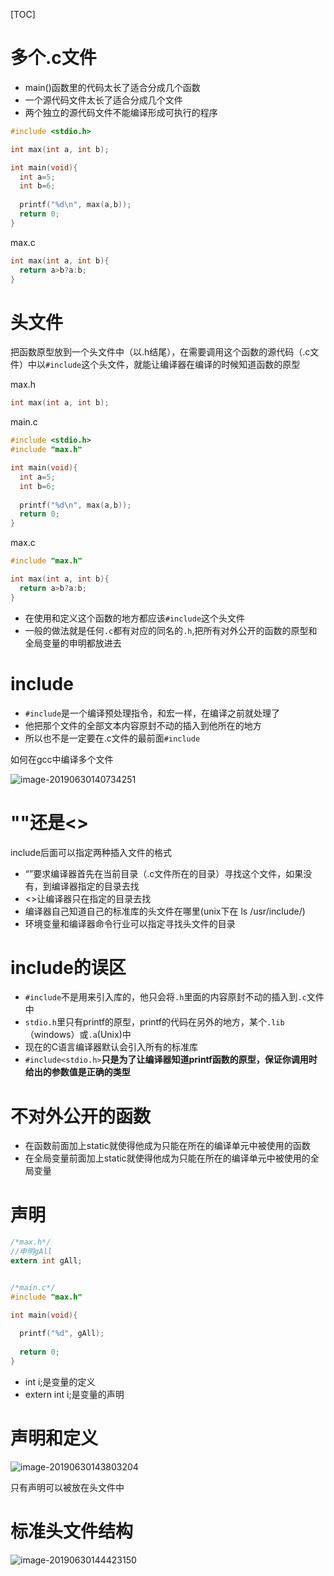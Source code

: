 [TOC]

# 多个.c文件

* main()函数里的代码太长了适合分成几个函数
* 一个源代码文件太长了适合分成几个文件
* 两个独立的源代码文件不能编译形成可执行的程序



```c
#include <stdio.h>

int max(int a, int b);

int main(void){
  int a=5;
  int b=6;
  
  printf("%d\n", max(a,b));
  return 0;
}
```



max.c

```c
int max(int a, int b){
  return a>b?a:b;
}
```



# 头文件

把函数原型放到一个头文件中（以.h结尾），在需要调用这个函数的源代码（.c文件）中以`#include`这个头文件，就能让编译器在编译的时候知道函数的原型



max.h

```c
int max(int a, int b);
```


main.c

```c
#include <stdio.h>
#include "max.h"

int main(void){
  int a=5;
  int b=6;
  
  printf("%d\n", max(a,b));
  return 0;
}
```

max.c

```c
#include "max.h"

int max(int a, int b){
  return a>b?a:b;
}
```

* 在使用和定义这个函数的地方都应该`#include`这个头文件
* 一般的做法就是任何`.c`都有对应的同名的`.h`,把所有对外公开的函数的原型和全局变量的申明都放进去

# include

* `#include`是一个编译预处理指令，和宏一样，在编译之前就处理了
* 他把那个文件的全部文本内容原封不动的插入到他所在的地方
* 所以也不是一定要在.c文件的最前面`#include`



如何在gcc中编译多个文件

![image-20190630140734251](/Users/chenyansong/Documents/note/images/c_languge/image-20190630140734251.png)

# ""还是<>

include后面可以指定两种插入文件的格式

* “”要求编译器首先在当前目录（.c文件所在的目录）寻找这个文件，如果没有，到编译器指定的目录去找
* <>让编译器只在指定的目录去找
* 编译器自己知道自己的标准库的头文件在哪里(unix下在 ls /usr/include/)
* 环境变量和编译器命令行业可以指定寻找头文件的目录



# include的误区

* `#include`不是用来引入库的，他只会将`.h`里面的内容原封不动的插入到`.c`文件中
* `stdio.h`里只有printf的原型，printf的代码在另外的地方，某个`.lib`（windows）或`.a`(Unix)中
* 现在的C语言编译器默认会引入所有的标准库
* `#include<stdio.h>`**只是为了让编译器知道printf函数的原型，保证你调用时给出的参数值是正确的类型**



# 不对外公开的函数

* 在函数前面加上static就使得他成为只能在所在的编译单元中被使用的函数
* 在全局变量前面加上static就使得他成为只能在所在的编译单元中被使用的全局变量



# 声明

```c
/*max.h*/
//申明gAll
extern int gAll;


/*main.c*/
#include "max.h"

int main(void){
  
  printf("%d", gAll);
  
  return 0;
}
```

* int i;是变量的定义
* extern int i;是变量的声明



# 声明和定义

![image-20190630143803204](/Users/chenyansong/Documents/note/images/c_languge/image-20190630143803204.png)

只有声明可以被放在头文件中



# 标准头文件结构

![image-20190630144423150](/Users/chenyansong/Documents/note/images/c_languge/image-20190630144423150.png)

